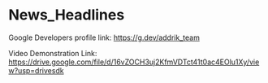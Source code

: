 # News_Headlines

Google Developers profile link: https://g.dev/addrik_team

Video Demonstration Link: https://drive.google.com/file/d/16vZOCH3uj2KfmVDTct41t0ac4EOlu1Xy/view?usp=drivesdk
